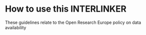 # How to use this INTERLINKER

These guidelines relate to the Open Research Europe policy on data availability